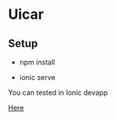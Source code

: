 # Uicar 


## Setup 


* npm install 

* ionic serve 

You can tested in Ionic devapp

<a href="https://ionicframework.com/docs/appflow/devapp/">Here</a>



